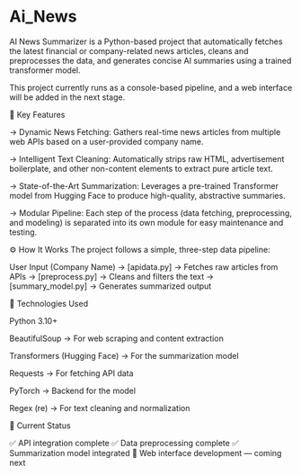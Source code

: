 # Ai_News

AI News Summarizer is a Python-based project that automatically fetches the latest financial or company-related news articles, cleans and preprocesses the data, and generates concise AI summaries using a trained transformer model.

This project currently runs as a console-based pipeline, and a web interface will be added in the next stage.

🚀 Key Features

-> Dynamic News Fetching: Gathers real-time news articles from multiple web APIs based on a user-provided company name.

-> Intelligent Text Cleaning: Automatically strips raw HTML, advertisement boilerplate, and other non-content elements to extract pure article text.

-> State-of-the-Art Summarization: Leverages a pre-trained Transformer model from Hugging Face to produce high-quality, abstractive summaries.

-> Modular Pipeline: Each step of the process (data fetching, preprocessing, and modeling) is separated into its own module for easy maintenance and testing.

⚙️ How It Works
The project follows a simple, three-step data pipeline:

User Input (Company Name)
        ->
[apidata.py] → Fetches raw articles from APIs
        ->
[preprocess.py] → Cleans and filters the text
        ->
[summary_model.py] → Generates summarized output


🧰 Technologies Used

Python 3.10+

BeautifulSoup → For web scraping and content extraction

Transformers (Hugging Face) → For the summarization model

Requests → For fetching API data

PyTorch → Backend for the model

Regex (re) → For text cleaning and normalization


📌 Current Status

✅ API integration complete
✅ Data preprocessing complete
✅ Summarization model integrated
🚧 Web interface development — coming next
